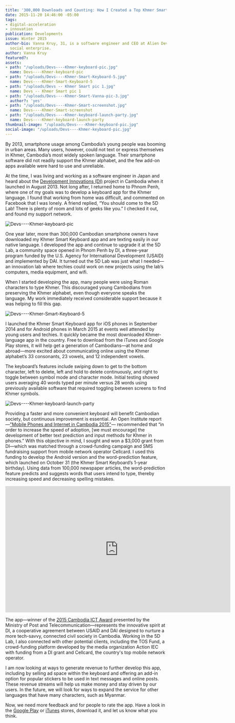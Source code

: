 ```yaml
---
title: '300,000 Downloads and Counting: How I Created a Top Khmer Smartphone App'
date: 2015-11-20 14:46:00 -05:00
tags:
- digital-acceleration
- innovation
publication: Developments
issue: Winter 2015
author-bio: Vanna Kruy, 31, is a software engineer and CEO at Alien Dev, a Cambodian
  social enterprise.
author: Vanna Kruy
featured?: 
assets:
- path: "/uploads/Devs----Khmer-keyboard-pic.jpg"
  name: Devs----Khmer-keyboard-pic
- path: "/uploads/Devs----Khmer-Smart-Keyboard-5.jpg"
  name: Devs----Khmer-Smart-Keyboard-5
- path: "/uploads/Devs -- Khmer Smart pic 1.jpg"
  name: Devs -- Khmer Smart pic 1
- path: "/uploads/Devs----Khmer-Smart-Vanna-pic-3.jpg"
  author?: 'yes'
- path: "/uploads/Devs----Khmer-Smart-screenshot.jpg"
  name: Devs----Khmer-Smart-screenshot
- path: "/uploads/Devs----Khmer-keyboard-launch-party.jpg"
  name: Devs----Khmer-keyboard-launch-party
thumbnail-image: "/uploads/Devs----Khmer-keyboard-pic.jpg"
social-image: "/uploads/Devs----Khmer-keyboard-pic.jpg"
---
```


By 2013, smartphone usage among Cambodia’s young people was booming in urban areas. Many users, however, could not text or express themselves in Khmer, Cambodia’s most widely spoken language. Their smartphone software did not readily support the Khmer alphabet, and the few add-on apps available were hard to use and unreliable.




At the time, I was living and working as a software engineer in Japan and heard about the [Development Innovations (DI)](http://dai.com/our-work/projects/cambodia%E2%80%94development-innovations) project in Cambodia when it launched in August 2013. Not long after, I returned home to Phnom Penh, where one of my goals was to develop a keyboard app for the Khmer language. I found that working from home was difficult, and commented on Facebook that I was lonely. A friend replied, “You should come to the 5D Lab! There is plenty of room and lots of geeks like you.” I checked it out, and found my support network.

![Devs----Khmer-keyboard-pic](/uploads/Devs----Khmer-keyboard-pic.jpg) 

One year later, more than 300,000 Cambodian smartphone owners have downloaded my Khmer Smart Keyboard app and are texting easily in our native language. I developed the app and continue to upgrade it at the 5D Lab, a community space opened in Phnom Penh by DI, a three-year program funded by the U.S. Agency for International Development (USAID) and implemented by DAI. It turned out the 5D Lab was just what I needed—an innovation lab where techies could work on new projects using the lab’s computers, media equipment, and wifi.

When I started developing the app, many people were using Roman characters to type Khmer. This discouraged young Cambodians from preserving the Khmer alphabet, even though everyone speaks the language. My work immediately received considerable support because it was helping to fill this gap.

![Devs----Khmer-Smart-Keyboard-5](/uploads/Devs----Khmer-Smart-Keyboard-5.jpg "Vanna Kruy, left, demonstrating the Khmer Smart Keyboard.") 

I launched the Khmer Smart Keyboard app for iOS phones in September 2014 and for Android phones in March 2015 at events well attended by young users and techies. It quickly became the most downloaded Khmer-language app in the country. Free to download from the iTunes and Google Play stores, it will help get a generation of Cambodians—at home and abroad—more excited about communicating online using the Khmer alphabet’s 33 consonants, 23 vowels, and 12 independent vowels.

The keyboard’s features include swiping down to get to the bottom character, left to delete, left and hold to delete continuously, and right to toggle between symbol mode and character mode. Initial testing showed users averaging 40 words typed per minute versus 28 words using previously available software that required toggling between screens to find Khmer symbols.

![Devs----Khmer-keyboard-launch-party](/uploads/Devs----Khmer-keyboard-launch-party.jpg "At one of the Khmer Smart Keyboard launch parties.") 

Providing a faster and more convenient keyboard will benefit Cambodian society, but continuous improvement is essential. An Open Institute report—["Mobile Phones and Internet
in Cambodia 2015"](http://www.open.org.kh/research/phones_2015.pdf)— recommended that “in order to increase the speed of adoption, [we must encourage] the development of better text prediction and input methods for Khmer in phones.” With this objective in mind, I sought and won a $3,000 grant from DI—which was matched through a crowd-funding campaign and SMS fundraising support from mobile network operator Cellcard. I used this funding to develop the Android version and the word-prediction feature, which launched on October 31 (the Khmer Smart Keyboard’s 1-year birthday). Using data from 100,000 newspaper articles, the word-prediction feature predicts and suggests words that users intend to type, thereby increasing speed and decreasing spelling mistakes. 

<p><iframe allowfullscreen="" frameborder="0" height="394" mozallowfullscreen="" src="https://player.vimeo.com/video/146816758" webkitallowfullscreen="" width="703"></iframe></p> 

The app—winner of the [2015 Cambodia ICT Award](http://www.cambodiaictaward.com/) presented by the Ministry of Post and Telecommunication—represents the innovative spirit at DI, a cooperative  agreement between USAID and DAI designed to nurture a more tech-savvy, connected civil society in Cambodia. Working in the 5D Lab, I also connected with other potential clients, including the TOS Fund, a crowd-funding platform developed by the media organization Action IEC with funding from a DI grant and Cellcard, the country's top mobile network operator. 

I am now looking at ways to generate revenue to further develop this app, including by selling ad space within the keyboard and offering an add-in option for popular stickers to be used in text messages and online posts. These revenue streams will help us make money and stay driven by our users. In the future, we will look for ways to expand the service for other languages that have many characters, such as Myanmar.

Now, we need more feedback and for people to rate the app. Have a look in the [Google Play](https://play.google.com/store/apps/details?id=com.aliendev.khmersmartkeyboard&hl=en) or [iTunes](https://itunes.apple.com/us/app/khmer-smart-keyboard/id928996387?mt=8)  stores, download it, and let us know what you think.
